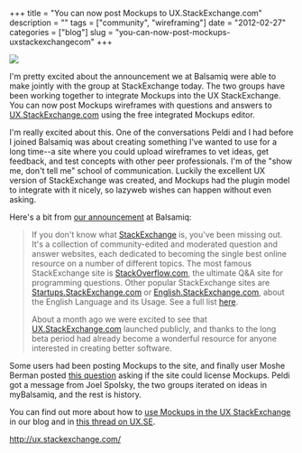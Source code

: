 +++
title = "You can now post Mockups to UX.StackExchange.com"
description = ""
tags = ["community", "wireframing"]
date = "2012-02-27"
categories = ["blog"]
slug = "you-can-now-post-mockups-uxstackexchangecom"
+++



  <div class="notebook-screenshot"><a href="http://ux.stackexchange.com/"><img src="/media/bluga/wt4f4b9c9c3be5c_large.jpg"/></a></div><p>I'm pretty excited about the announcement we at Balsamiq were able to make jointly with the group at StackExchange today. The two groups have been working together to integrate Mockups into the UX StackExchange.  You can now post Mockups wireframes with questions and answers to <a href="http://ux.stackexchange.com/">UX.StackExchange.com</a> using the free integrated Mockups editor. </p>
<p>I'm really excited about this. One of the conversations Peldi and I had before I joined Balsamiq was about creating something I've wanted to use for a long time--a site where you could upload wireframes to vet ideas, get feedback, and test concepts with other peer professionals. I'm of the "show me, don't tell me" school of communication. Luckily the excellent UX version of StackExchange was created, and Mockups had the plugin model to integrate with it nicely, so lazyweb wishes can happen without even asking. </p>
<p>Here's a bit from <a href="http://blogs.balsamiq.com/product/2012/02/27/uxstackexchange/">our announcement</a> at Balsamiq:</p>
<blockquote><p>If you don't know what <a href="http://www.stackexchange.com/">StackExchange</a> is, you've been missing out. It's a collection of community-edited and moderated question and answer websites, each dedicated to becoming the single best online resource on a number of different topics. The most famous StackExchange site is <a href="http://stackoverflow.com/">StackOverflow.com</a>, the ultimate Q&amp;A site for programming questions. Other popular StackExchange sites are <a href="http://startups.stackexchange.com/">Startups.StackExchange.com</a> or <a href="http://english.stackexchange.com/">English.StackExchange.com</a>, about the English Language and its Usage. See a full list <a href="http://stackexchange.com/sites">here</a>.</p>
<p>About a month ago we were excited to see that <a href="http://ux.stackexchange.com/">UX.StackExchange.com</a> launched publicly, and thanks to the long beta period had already become a wonderful resource for anyone interested in creating better software.</p></blockquote>
<p>Some users had been posting Mockups to the site, and finally user Moshe Berman posted <a href="http://meta.ux.stackexchange.com/questions/647/can-stackexchange-license-balsamiq-for-mockups-on-ux-stackexchange">this question</a> asking if the site could license Mockups. Peldi got a message from Joel Spolsky, the two groups iterated on ideas in myBalsamiq, and the rest is history.</p>
<p>You can find out more about how to <a href="http://blogs.balsamiq.com/product/2012/02/27/uxstackexchange/">use Mockups in the UX StackExchange</a> in our blog and in <a href="http://meta.ux.stackexchange.com/questions/647/can-stackexchange-license-balsamiq-for-mockups-on-ux-stackexchange/781#781">this thread on UX.SE</a>.</p>
    
  <a href="http://ux.stackexchange.com/">http://ux.stackexchange.com/</a>

